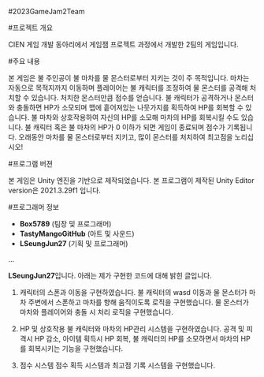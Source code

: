#2023GameJam2Team

#프로젝트 개요

CIEN 게임 개발 동아리에서 게임잼 프로젝트 과정에서 개발한 2팀의 게임입니다.



#주요 내용

본 게임은 불 주인공이 불 마차를 물 몬스터로부터 지키는 것이 주 목적입니다.
마차는 자동으로 목적지까지 이동하며 플레이어는 불 캐릭터를 조정하여 물 몬스터를 공격해 처치할 수 있습니다. 처치한 몬스터만큼 점수를 얻습니다.
불 캐릭터가 공격하거나 몬스터와 충돌하면 HP가 소모되며 맵에 흩어져있는 나뭇가지를 획득하여 HP를 회복할 수 있습니다.
불 마차와 상호작용하여 자신의 HP를 소모해 마차의 HP를 회복시킬 수도 있습니다.
불 캐릭터 혹은 불 마차의 HP가 0 이하가 되면 게임이 종료되며 점수가 기록됩니다.
오래동안 마차를 물 몬스터로부터 지키고, 많이 몬스터를 처치하여 최고점을 노리십시오!



#프로그램 버젼

본 게임은 Unity 엔진을 기반으로 제작되었습니다.
본 프로그램이 제작된 Unity Editor version은 2021.3.29f1 입니다.



#프로그래머 정보

-   **Box5789** (팀장 및 프로그래머)
-   **TastyMangoGitHub** (아트 및 사운드)
-   **LSeungJun27** (기획 및 프로그래머)



...


**LSeungJun27**입니다. 아래는 제가 구현한 코드에 대해 밝힌 글입니다.

1. 캐릭터의 스폰과 이동을 구현하였습니다.
불 캐릭터의 wasd 이동과 물 몬스터가 마차 주변에서 스폰하고 마차를 향해 움직이도록 로직을 구현했습니다.
물 몬스터가 마차와 플레이어와 충돌 시 처리 로직을 구현했습니다.


2. HP 및 상호작용
불 캐릭터와 마차의 HP관리 시스템을 구현하였습니다.
공격 및 피격시 HP 감소, 아이템 획득시 HP 회복, 불 캐릭터의 HP를 소모하면서 마차의 HP를 회복시키는 기능을 구현했습니다.


3. 점수 시스템
점수 획득 시스템과 최고점 기록 시스템을 구현했습니다.
